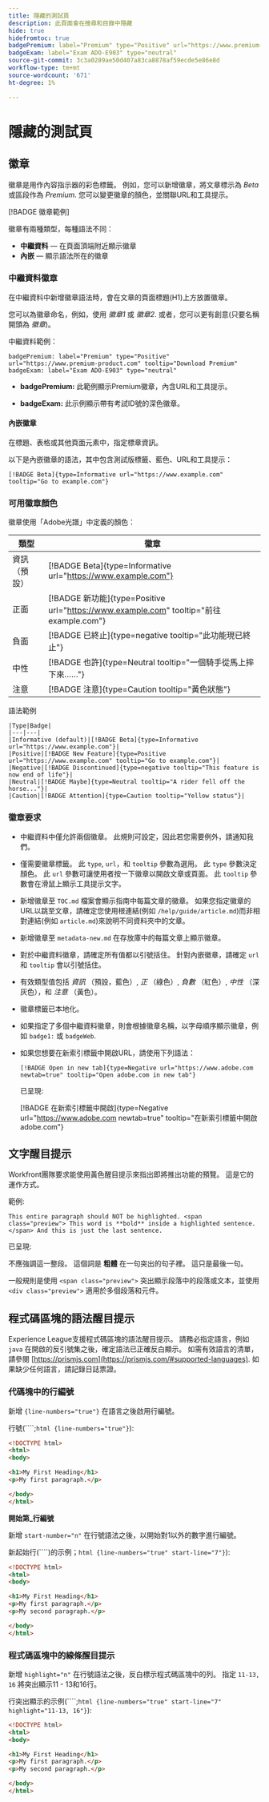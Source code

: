 ```yaml
---
title: 隱藏的測試頁
description: 此頁面會在搜尋和目錄中隱藏
hide: true
hidefromtoc: true
badgePremium: label="Premium" type="Positive" url="https://www.premium-product.com" tooltip="Download Premium"
badgeExam: label="Exam ADO-E903" type="neutral"
source-git-commit: 3c3a0289ae50d407a83ca8878af59ecde5e86e8d
workflow-type: tm+mt
source-wordcount: '671'
ht-degree: 1%

---
```


# 隱藏的測試頁

## 徽章

徽章是用作內容指示器的彩色標籤。 例如，您可以新增徽章，將文章標示為 _Beta_ 或區段作為 _Premium_. 您可以變更徽章的顏色，並關聯URL和工具提示。

[!BADGE 徽章範例]

徽章有兩種類型，每種語法不同：

* **中繼資料**  — 在頁面頂端附近顯示徽章
* **內嵌**  — 顯示語法所在的徽章

### 中繼資料徽章

在中繼資料中新增徽章語法時，會在文章的頁面標題(H1)上方放置徽章。

您可以為徽章命名，例如，使用 _徽章1_ 或 _徽章2_. 或者，您可以更有創意(只要名稱開頭為 _徽章_)。

中繼資料範例：

```
badgePremium: label="Premium" type="Positive" url="https://www.premium-product.com" tooltip="Download Premium"
badgeExam: label="Exam ADO-E903" type="neutral"
```

* **badgePremium:** 此範例顯示Premium徽章，內含URL和工具提示。

* **badgeExam:** 此示例顯示帶有考試ID號的深色徽章。

#### 內嵌徽章

在標題、表格或其他頁面元素中，指定標章資訊。

以下是內嵌徽章的語法，其中包含測試版標籤、藍色、URL和工具提示：

`[!BADGE Beta]{type=Informative url="https://www.example.com" tooltip="Go to example.com"}`

### 可用徽章顏色

徽章使用「Adobe光譜」中定義的顏色：

| 類型 | 徽章 |
|---|---|
| 資訊（預設） | [!BADGE Beta]{type=Informative url="https://www.example.com"} |
| 正面 | [!BADGE 新功能]{type=Positive url="https://www.example.com" tooltip="前往example.com"} |
| 負面 | [!BADGE 已終止]{type=negative tooltip="此功能現已終止"} |
| 中性 | [!BADGE 也許]{type=Neutral tooltip="一個騎手從馬上摔下來……"} |
| 注意 | [!BADGE 注意]{type=Caution tooltip="黃色狀態"} |

語法範例

```
|Type|Badge|
|---|---|
|Informative (default)|[!BADGE Beta]{type=Informative url="https://www.example.com"}|
|Positive|[!BADGE New Feature]{type=Positive url="https://www.example.com" tooltip="Go to example.com"}|
|Negative|[!BADGE Discontinued]{type=negative tooltip="This feature is now end of life"}|
|Neutral|[!BADGE Maybe]{type=Neutral tooltip="A rider fell off the horse..."}|
|Caution|[!BADGE Attention]{type=Caution tooltip="Yellow status"}|
```

### 徽章要求

* 中繼資料中僅允許兩個徽章。 此規則可設定，因此若您需要例外，請通知我們。
* 僅需要徽章標籤。 此 `type`, `url`，和 `tooltip` 參數為選用。 此 `type` 參數決定顏色。 此 `url` 參數可讓使用者按一下徽章以開啟文章或頁面。 此 `tooltip` 參數會在滑鼠上顯示工具提示文字。
* 新增徽章至 `TOC.md` 檔案會顯示指南中每篇文章的徽章。 如果您指定徽章的URL以跳至文章，請確定您使用根連結(例如 `/help/guide/article.md`)而非相對連結(例如 `article.md`)來說明不同資料夾中的文章。
* 新增徽章至 `metadata-new.md` 在存放庫中的每篇文章上顯示徽章。
* 對於中繼資料徽章，請確定所有值都以引號括住。 針對內嵌徽章，請確定 `url` 和 `tooltip` 會以引號括住。
* 有效類型值包括 *資訊* （預設，藍色）, *正* （綠色）, *負數* （紅色）, *中性* （深灰色），和 *注意* （黃色）。
* 徽章標籤已本地化。
* 如果指定了多個中繼資料徽章，則會根據徽章名稱，以字母順序顯示徽章，例如 `badge1:` 或 `badgeWeb`.
* 如果您想要在新索引標籤中開啟URL，請使用下列語法：

   ```
   [!BADGE Open in new tab]{type=Negative url="https://www.adobe.com newtab=true" tooltip="Open adobe.com in new tab"}
   ```

   已呈現:

   [!BADGE 在新索引標籤中開啟]{type=Negative url="https://www.adobe.com newtab=true" tooltip="在新索引標籤中開啟adobe.com"}

## 文字醒目提示

Workfront團隊要求能使用黃色醒目提示來指出即將推出功能的預覽。 這是它的運作方式。

範例:

```
This entire paragraph should NOT be highlighted. <span class="preview"> This word is **bold** inside a highlighted sentence.</span> And this is just the last sentence.
```

已呈現:

不應強調這一整段。 <span class="preview"> 這個詞是 **粗體** 在一句突出的句子裡。</span> 這只是最後一句。

一般規則是使用 `<span class="preview">` 突出顯示段落中的段落或文本，並使用 `<div class="preview">` 適用於多個段落和元件。

## 程式碼區塊的語法醒目提示

Experience League支援程式碼區塊的語法醒目提示。 請務必指定語言，例如 `java` 在開啟的反引號集之後，確定語法已正確反白顯示。 如需有效語言的清單，請參閱 [https://prismjs.com](https://prismjs.com/#supported-languages). 如果缺少任何語言，請記錄日誌票證。

### 代碼塊中的行編號

新增 `{line-numbers="true"}` 在語言之後啟用行編號。

行號(&grave;&grave;&grave;&grave;;`html {line-numbers="true"}`):

```html {line-numbers="true"}
<!DOCTYPE html>
<html>
<body>

<h1>My First Heading</h1>
<p>My first paragraph.</p>

</body>
</html>
```

**開始第_行編號**

新增 `start-number="n"` 在行號語法之後，以開始對1以外的數字進行編號。

新起始行(&grave;&grave;&grave;&grave;)的示例；`html {line-numbers="true" start-line="7"}`):

```html {line-numbers="true" start-line="7"}
<!DOCTYPE html>
<html>
<body>

<h1>My First Heading</h1>
<p>My first paragraph.</p>
<p>My second paragraph.</p>

</body>
</html>
```

### 程式碼區塊中的線條醒目提示

新增 `highlight="n"` 在行號語法之後，反白標示程式碼區塊中的列。 指定 `11-13, 16` 將突出顯示11 - 13和16行。

行突出顯示的示例(&grave;&grave;&grave;&grave;;`html {line-numbers="true" start-line="7" highlight="11-13, 16"}`):

```html {line-numbers="true" start-line="7" highlight="11-13, 16"}
<!DOCTYPE html>
<html>
<body>

<h1>My First Heading</h1>
<p>My first paragraph.</p>
<p>My second paragraph.</p>

</body>
</html>
```
